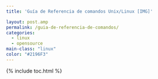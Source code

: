 ```yaml
---
title: 'Guía de Referencia de comandos Unix/Linux [IMG]'

layout: post.amp
permalink: /guia-de-referencia-de-comandos/
categories:
  - linux
  - opensource
main-class: "linux"
color: "#2196F3"
---
```

<a href="https://4.bp.blogspot.com/-GhGGy71dDp0/TvJsPuKlfhI/AAAAAAAAB70/3w77slEnH_w/s1600/linux-commands-cheat-sheet-new_150x150_p1.png"  ><amp-img on="tap:lightbox1" role="button" tabindex="0" layout="responsive"  src="https://4.bp.blogspot.com/-GhGGy71dDp0/TvJsPuKlfhI/AAAAAAAAB70/3w77slEnH_w/s1600/linux-commands-cheat-sheet-new_150x150_p1.png" /></a>



{% include toc.html %}
